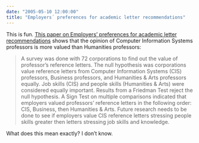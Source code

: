 ```yaml
---
date: "2005-05-10 12:00:00"
title: "Employers´ preferences for academic letter recommendations"
---
```




This is fun. [This paper on Employers&rsquo; preferences for academic letter recommendations](http://dl.acm.org/citation.cfm?id=1050263&amp;coll=ACM&amp;dl=ACM) shows that the opinion of Computer Information Systems professors is more valued than Humanities professors:

>A survey was done with 72 corporations to find out the value of professor&rsquo;s reference letters. The null hypothesis was corporations value reference letters from Computer Information Systems (CIS) professors, Business professors, and Humanities &#038; Arts professors equally. Job skills (CIS) and people skills (Humanities &#038; Arts) were considered equally important. Results from a Friedman Test reject the null hypothesis. A Sign Test on multiple comparisons indicated that employers valued professors&rsquo; reference letters in the following order: CIS, Business, then Humanities &#038; Arts. Future research needs to be done to see if employers value CIS reference letters stressing people skills greater then letters stressing job skills and knowledge.


What does this mean exactly? I don&rsquo;t know.

